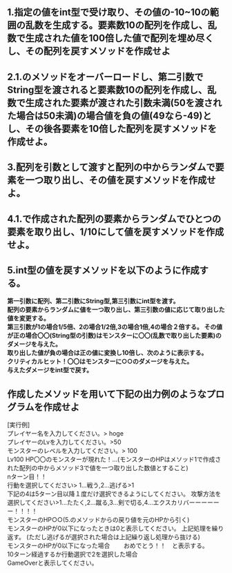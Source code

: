 ## 1.指定の値をint型で受け取り、その値の-10~10の範囲の乱数を生成する。要素数10の配列を作成し、乱数で生成された値を100倍した値で配列を埋め尽くし、その配列を戻すメソッドを作成せよ  

## 2.1.のメソッドをオーバーロードし、第二引数でString型を渡されると要素数10の配列を作成し、乱数で生成された要素が渡された引数未満(50を渡された場合は50未満)の場合値を負の値(49なら-49)とし、その後各要素を10倍した配列を戻すメソッドを作成せよ。  

## 3.配列を引数として渡すと配列の中からランダムで要素を一つ取り出し、その値を戻すメソッドを作成せよ。  

## 4.1.で作成された配列の要素からランダムでひとつの要素を取り出し、1/10にして値を戻すメソッドを作成せよ。  

## 5.int型の値を戻すメソッドを以下のように作成する。
**第一引数に配列、第二引数にString型,第三引数にint型を渡す。  
配列の要素からランダムに値を一つ取り出し、第三引数の値に応じて取り出した値を変更する。  
第三引数が1の場合1/5倍、2の場合1/2倍,3の場合1倍,4の場合２倍する。 
その値が正の場合〇〇(String型の引数)はモンスターに〇〇(乱数で取り出した要素)のダメージを与えた。  
取り出した値が負の場合は正の値に変換し10倍し、次のように表示する。  
クリティカルヒット！〇〇はモンスターに○○のダメージを与えた。  
与えたダメージをint型で戻す。**  

## 作成したメソッドを用いて下記の出力例のようなプログラムを作成せよ

[実行例]  
プレイヤー名を入力してください。> hoge  
プレイヤーのLvを入力してください。>50  
モンスターのレベルを入力してください。> 100  
Lv100 HP〇〇のモンスターが現れた！...(モンスターのHPはメソッド1で作成された配列の中からメソッド3で値を一つ取り出した数値とすること)  
nターン目！！  
行動を選択してください> 1...戦う,2...逃げる>1  
下記の4は5ターン目以降１度だけ選択できるようにしてください。
攻撃方法を選択してください>1...たたく,2...蹴る,3...剣で切る,4...エクスカリバーーーーーー！！！！  
モンスターのHP○○(5.のメソッドからの戻り値を元のHPから引く)  
モンスターのHPが0以下になったときは0と表示してください。
上記処理を繰り返す。  (ただし逃げるが選択された場合は上記繰り返し処理から抜ける)  
モンスターのHPが0以下になった場合　　
おめでとう！！　と表示する。  
10ターン経過するか行動選択で2を選択した場合  
GameOverと表示してください。
